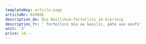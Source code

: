 ```yaml
---
templateKey: article-page
articleNr: B10006
description_de: Bio Basilikum-Tortellini im Eierteig
description_fr: ' Tortellini bio au basilic, pâte aux oeufs'
unit: '3'
price: 14.--
---
```


